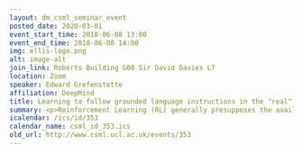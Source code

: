 ```yaml
---
layout: dm_csml_seminar_event
posted_date: 2020-03-01
event_start_time: 2018-06-08 13:00
event_end_time: 2018-06-08 14:00
img: ellis-logo.png
alt: image-alt
join_link: Roberts Building G08 Sir David Davies LT
location: Zoom
speaker: Edward Grefenstette
affiliation: DeepMind
title: Learning to follow grounded language instructions in the "real" world
summary: <p>Reinforcement Learning (RL) generally presupposes the availability of possibly sparse–but primarily correct–reward signal from the environment, with which to reward an agent for behaving appropriately within the context of a task. Teaching agents to follow instructions using RL is a quintessentially multi-task problem&#58; each instruction in a possibly combinatorially rich language corresponds to a specific task for which there must be a reward function against which the agent will learn. This has largely limited the RL community, thus far, to forms of instruction languages (e.g. templated instructions) where families of reward functions can be specified, and individual reward functions can be generated. In this talk, I discuss a new method which will allow us to take a step towards RL "in the wild", exploring a richer set of instruction languages, and enabling us to expose agents to a rich variety of tasks without needing to perpetually design reward functions over environment states.</p>
icalendar: /ics/id/353
calendar_name: csml_id_353.ics
old_url: http://www.csml.ucl.ac.uk/events/353
---
```

